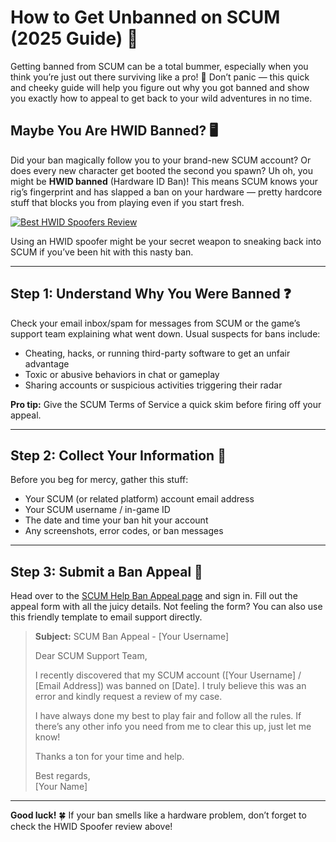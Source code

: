 # How to Get Unbanned on SCUM (2025 Guide) 🦌

Getting banned from SCUM can be a total bummer, especially when you think you’re just out there surviving like a pro! 😤 Don’t panic — this quick and cheeky guide will help you figure out why you got banned and show you exactly how to appeal to get back to your wild adventures in no time.

## Maybe You Are HWID Banned? 🖥️

Did your ban magically follow you to your brand-new SCUM account? Or does every new character get booted the second you spawn? Uh oh, you might be **HWID banned** (Hardware ID Ban)! This means SCUM knows your rig’s fingerprint and has slapped a ban on your hardware — pretty hardcore stuff that blocks you from playing even if you start fresh.

[![Best HWID Spoofers Review](https://img.shields.io/badge/Best%20HWID%20Spoofers-Read%20Review-brightgreen?style=for-the-badge&logo=origin)](https://hwid-spoofer.mystrikingly.com/)

Using an HWID spoofer might be your secret weapon to sneaking back into SCUM if you’ve been hit with this nasty ban.

---

## Step 1: Understand Why You Were Banned ❓

Check your email inbox/spam for messages from SCUM or the game’s support team explaining what went down. Usual suspects for bans include:
- Cheating, hacks, or running third-party software to get an unfair advantage
- Toxic or abusive behaviors in chat or gameplay
- Sharing accounts or suspicious activities triggering their radar

**Pro tip:** Give the SCUM Terms of Service a quick skim before firing off your appeal.

---

## Step 2: Collect Your Information 📝

Before you beg for mercy, gather this stuff:
- Your SCUM (or related platform) account email address  
- Your SCUM username / in-game ID  
- The date and time your ban hit your account  
- Any screenshots, error codes, or ban messages  

---

## Step 3: Submit a Ban Appeal 📧

Head over to the [SCUM Help Ban Appeal page](https://help.ea.com/en/help/account/information-about-banned-or-suspended-accounts/) and sign in. Fill out the appeal form with all the juicy details. Not feeling the form? You can also use this friendly template to email support directly.

> **Subject:** SCUM Ban Appeal - [Your Username]  
>  
> Dear SCUM Support Team,  
>  
> I recently discovered that my SCUM account ([Your Username] / [Email Address]) was banned on [Date]. I truly believe this was an error and kindly request a review of my case.  
>  
> I have always done my best to play fair and follow all the rules. If there’s any other info you need from me to clear this up, just let me know!  
>  
> Thanks a ton for your time and help.  
>  
> Best regards,  
> [Your Name]

---

**Good luck!** 🍀 If your ban smells like a hardware problem, don’t forget to check the HWID Spoofer review above!
